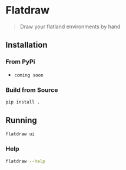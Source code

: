 # Flatdraw

> Draw your flatland environments by hand

## Installation

### From PyPi

+ `coming soon`

### Build from Source

```bash
pip install .
```

## Running

```bash
flatdraw ui
```

### Help

```bash
flatdraw --help
```


